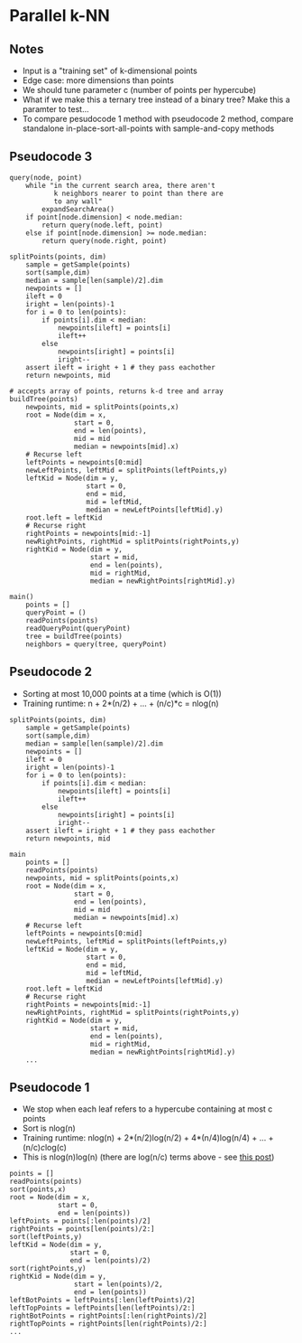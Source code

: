 # Parallel k-NN

## Notes
- Input is a "training set" of k-dimensional points
- Edge case: more dimensions than points
- We should tune parameter c (number of points per hypercube)
- What if we make this a ternary tree instead of a binary tree? Make this a paramter to test...
- To compare pesudocode 1 method with pseudocode 2 method, compare standalone in-place-sort-all-points with sample-and-copy methods

## Pseudocode 3
```
query(node, point)
	while "in the current search area, there aren't
	       k neighbors nearer to point than there are
	       to any wall"
		expandSearchArea()
	if point[node.dimension] < node.median:
		return query(node.left, point)
	else if point[node.dimension] >= node.median:
		return query(node.right, point)

splitPoints(points, dim)
	sample = getSample(points)
	sort(sample,dim)
	median = sample[len(sample)/2].dim
	newpoints = []
	ileft = 0
	iright = len(points)-1
	for i = 0 to len(points):
		if points[i].dim < median:
			newpoints[ileft] = points[i]
			ileft++
		else
			newpoints[iright] = points[i]
			iright--
	assert ileft = iright + 1 # they pass eachother
	return newpoints, mid

# accepts array of points, returns k-d tree and array
buildTree(points)
	newpoints, mid = splitPoints(points,x)
	root = Node(dim = x,
	            start = 0,
	            end = len(points),
	            mid = mid
	            median = newpoints[mid].x)
	# Recurse left
	leftPoints = newpoints[0:mid]
	newLeftPoints, leftMid = splitPoints(leftPoints,y)
	leftKid = Node(dim = y,
	               start = 0,
	               end = mid,
	               mid = leftMid,
	               median = newLeftPoints[leftMid].y)
	root.left = leftKid
	# Recurse right
	rightPoints = newpoints[mid:-1]
	newRightPoints, rightMid = splitPoints(rightPoints,y)
	rightKid = Node(dim = y,
	                start = mid,
	                end = len(points),
	                mid = rightMid,
	                median = newRightPoints[rightMid].y)

main()
	points = []
	queryPoint = ()
	readPoints(points)
	readQueryPoint(queryPoint)
	tree = buildTree(points)
	neighbors = query(tree, queryPoint)
```

## Pseudocode 2
- Sorting at most 10,000 points at a time (which is O(1))
- Training runtime: n + 2*(n/2) + ... + (n/c)*c = nlog(n)
```
splitPoints(points, dim)
	sample = getSample(points)
	sort(sample,dim)
	median = sample[len(sample)/2].dim
	newpoints = []
	ileft = 0
	iright = len(points)-1
	for i = 0 to len(points):
		if points[i].dim < median:
			newpoints[ileft] = points[i]
			ileft++
		else
			newpoints[iright] = points[i]
			iright--
	assert ileft = iright + 1 # they pass eachother
	return newpoints, mid

main
	points = []
	readPoints(points)
	newpoints, mid = splitPoints(points,x)
	root = Node(dim = x,
	            start = 0,
	            end = len(points),
	            mid = mid
	            median = newpoints[mid].x)
	# Recurse left
	leftPoints = newpoints[0:mid]
	newLeftPoints, leftMid = splitPoints(leftPoints,y)
	leftKid = Node(dim = y,
	               start = 0,
	               end = mid,
	               mid = leftMid,
	               median = newLeftPoints[leftMid].y)
	root.left = leftKid
	# Recurse right
	rightPoints = newpoints[mid:-1]
	newRightPoints, rightMid = splitPoints(rightPoints,y)
	rightKid = Node(dim = y,
	                start = mid,
	                end = len(points),
	                mid = rightMid,
	                median = newRightPoints[rightMid].y)
	...
```

## Pseudocode 1
- We stop when each leaf refers to a hypercube containing at most c points
- Sort is nlog(n)
- Training runtime: nlog(n) + 2*(n/2)log(n/2) + 4*(n/4)log(n/4) + ... + (n/c)*c*log(c)
- This is nlog(n)log(n) (there are log(n/c) terms above - see [this post](https://stackoverflow.com/questions/44231116/is-complexity-ologn-logn-2-logn-4-logn-8-log2-olog))
```
points = []
readPoints(points)
sort(points,x)
root = Node(dim = x,
            start = 0,
            end = len(points))
leftPoints = points[:len(points)/2]
rightPoints = points[len(points)/2:]
sort(leftPoints,y)
leftKid = Node(dim = y,
               start = 0,
               end = len(points)/2)
sort(rightPoints,y)
rightKid = Node(dim = y,
                start = len(points)/2,
                end = len(points))
leftBotPoints = leftPoints[:len(leftPoints)/2]
leftTopPoints = leftPoints[len(leftPoints)/2:]
rightBotPoints = rightPoints[:len(rightPoints)/2]
rightTopPoints = rightPoints[len(rightPoints)/2:]
...
```
